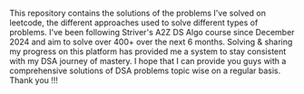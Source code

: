 This repository contains the solutions of the problems I've solved on leetcode, the different approaches used to solve different types of problems.
I've been following Striver's A2Z DS Algo course since December 2024 and aim to solve over 400+ over the next 6 months. 
Solving & sharing my progress on this platform has provided me a system to stay consistent with my DSA journey of mastery. 
I hope that I can provide you guys with a comprehensive solutions of DSA problems topic wise on a regular basis. Thank you !!!
